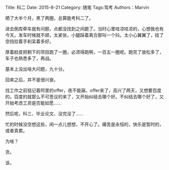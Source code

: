 Title: 科二
Date: 2015-8-21
Category: 随笔
Tags:驾考
Authors：Marvin

晒了大半个月，黑了两圈，总算能考科二了。

进去倒库牵车就有问题，点都没找到之间跪了。当时心里哇凉哇凉的，心想我也有今天。发车时候就不顺，太紧张，小腿踩着离合那叫一个抖。太小心翼翼了，挂了空挡拉着手刹呆着多好。

厚着脸皮把剩下的项目跑了一圈，必须得跑啊，一百五一圈呢。跑完了放松多了，车子也熟悉多了，再战。

基本上没出啥大问题，九十分。

回来之后，并不是很兴奋。

找工作之前惦记着阿里的offer，夜不能寐。offer来了，高兴了两天，又想要百度的。百度的就那么不可思议的来了，又开始纠结去哪个好。不纠结去哪个好了，又开始考虑工资是否能如愿......

然后呢，科三、毕业论文、没完没了......

忙的时候没空想这些，闲一点儿想想，不开心了。痛苦是永恒的，快乐是暂时的，或者真累。

为啥？

贪。

该。



